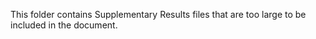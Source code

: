 This folder contains Supplementary Results files that are too large to be included in the document.
